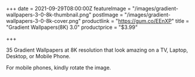 +++
date = 2021-09-29T08:00:00Z
featureImage = "/images/gradient-wallpapers-3-0-8k-thumbnail.png"
postImage = "/images/gradient-wallpapers-3-0-8k-cover.png"
productlink = "https://gum.co/EEnXP"
title = "Gradient Wallpapers(8K) 3.0"
productprice = "$3.99"

+++

35 Gradient Wallpapers at 8K resolution that look amazing on a TV, Laptop, Desktop, or Mobile Phone.

For mobile phones, kindly rotate the image.
